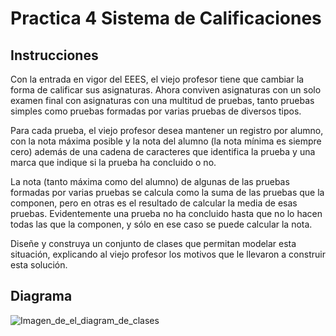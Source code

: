 # Practica 4 Sistema de Calificaciones

## Instrucciones

Con la entrada en vigor del EEES, el viejo profesor tiene que cambiar la forma de calificar sus asignaturas. Ahora conviven asignaturas con un solo examen final con asignaturas con una multitud de pruebas, tanto pruebas simples como pruebas formadas por varias pruebas de diversos tipos. 

Para cada prueba, el viejo profesor desea mantener un registro por alumno, con la nota máxima posible y la nota del alumno (la nota mínima es siempre cero) además de una cadena de caracteres que identifica la prueba y una marca que indique si la prueba ha concluido o no. 

La nota (tanto máxima como del alumno) de algunas de las pruebas formadas por varias pruebas se calcula como la suma de las pruebas que la componen, pero en otras es el resultado de calcular la media de esas pruebas. Evidentemente una prueba no ha concluido hasta que no lo hacen todas las que la componen, y sólo en ese caso se puede calcular la nota. 

Diseñe y construya un conjunto de clases que permitan modelar esta situación, explicando al viejo profesor los motivos que le llevaron a construir esta solución.


## Diagrama
![Imagen_de_el_diagram_de_clases](https://i.postimg.cc/Pfvg8jwQ/Diagrama-de-Clases-Problema-4.png)
